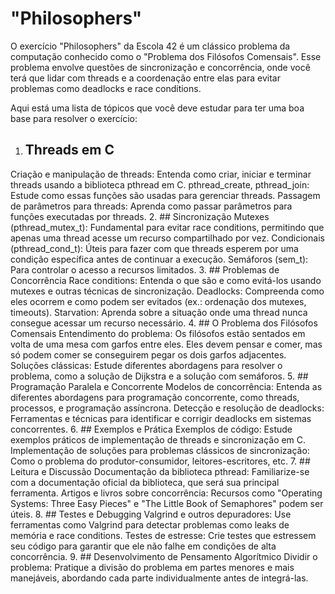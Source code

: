 # "Philosophers"

O exercício "Philosophers" da Escola 42 é um clássico problema da computação conhecido 
como o "Problema dos Filósofos Comensais". Esse problema envolve questões de sincronização
e concorrência, onde você terá que lidar com threads e a coordenação entre elas 
para evitar problemas como deadlocks e race conditions.

Aqui está uma lista de tópicos que você deve estudar para ter uma boa base para resolver o exercício:

1. ## Threads em C
Criação e manipulação de threads: Entenda como criar, 
iniciar e terminar threads usando a biblioteca pthread em C.
pthread_create, pthread_join: Estude como essas funções são usadas para gerenciar threads.
Passagem de parâmetros para threads: Aprenda como passar parâmetros para funções executadas por threads.
2. ## Sincronização
Mutexes (pthread_mutex_t): Fundamental para evitar race conditions, 
permitindo que apenas uma thread acesse um recurso compartilhado por vez.
Condicionais (pthread_cond_t): Úteis para fazer com que threads esperem 
por uma condição específica antes de continuar a execução.
Semáforos (sem_t): Para controlar o acesso a recursos limitados.
3. ## Problemas de Concorrência
Race conditions: Entenda o que são e como evitá-los usando mutexes e outras técnicas de sincronização.
Deadlocks: Compreenda como eles ocorrem e como podem ser evitados (ex.: ordenação dos mutexes, timeouts).
Starvation: Aprenda sobre a situação onde uma thread nunca consegue acessar um recurso necessário.
4. ## O Problema dos Filósofos Comensais
Entendimento do problema: Os filósofos estão sentados em volta de uma mesa com garfos entre eles. 
Eles devem pensar e comer, mas só podem comer se conseguirem pegar os dois garfos adjacentes.
Soluções clássicas: Estude diferentes abordagens para resolver o problema, como a solução de Dijkstra e a solução com semáforos.
5. ## Programação Paralela e Concorrente
Modelos de concorrência: Entenda as diferentes abordagens para programação concorrente,
como threads, processos, e programação assíncrona.
Detecção e resolução de deadlocks: Ferramentas e técnicas para identificar
e corrigir deadlocks em sistemas concorrentes.
6. ## Exemplos e Prática
Exemplos de código: Estude exemplos práticos de implementação de threads e sincronização em C.
Implementação de soluções para problemas clássicos de sincronização: Como o problema 
do produtor-consumidor, leitores-escritores, etc.
7. ## Leitura e Discussão
Documentação da biblioteca pthread: Familiarize-se com a documentação oficial da biblioteca,
que será sua principal ferramenta.
Artigos e livros sobre concorrência: Recursos como "Operating Systems: Three Easy Pieces" e "The Little Book of Semaphores" podem ser úteis.
8. ## Testes e Debugging
Valgrind e outros depuradores: Use ferramentas como Valgrind para detectar
 problemas como leaks de memória e race conditions.
Testes de estresse: Crie testes que estressem seu código para garantir que ele não falhe em condições de alta concorrência.
9. ## Desenvolvimento de Pensamento Algorítmico
Dividir o problema: Pratique a divisão do problema em partes menores e mais manejáveis, 
abordando cada parte individualmente antes de integrá-las.